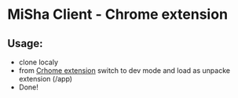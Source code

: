 # MiSha Client - Chrome extension

## Usage:

* clone localy 
* from [Crhome extension](chrome://extensions/) switch to dev mode and load as unpacke extension (/app)
* Done!